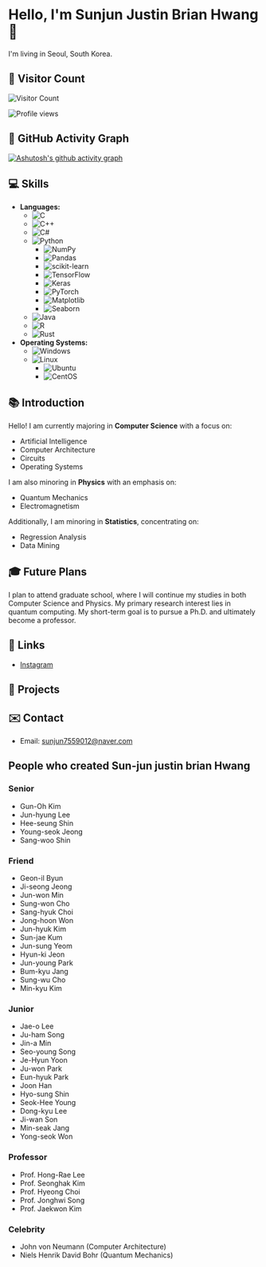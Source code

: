 # Hello, I'm Sunjun Justin Brian Hwang 👋

I'm living in Seoul, South Korea.

## 🌟 Visitor Count
![Visitor Count](https://komarev.com/ghpvc/?username=yourusername&color=blue)

![Profile views](https://komarev.com/ghpvc/?username=USERNAME)

## 🌟 GitHub Activity Graph

[![Ashutosh's github activity graph](https://github-readme-activity-graph.cyclic.app/graph?username=yourusername&theme=dracula)](https://github.com/ashutosh00710/github-readme-activity-graph)


## 💻 Skills

- **Languages:**
  - ![C](https://img.shields.io/badge/-C-000?&logo=C&logoColor=white)
  - ![C++](https://img.shields.io/badge/-C++-00599C?&logo=C%2B%2B&logoColor=white)
  - ![C#](https://img.shields.io/badge/-C%23-239120?&logo=C-Sharp&logoColor=white)
  - ![Python](https://img.shields.io/badge/-Python-3776AB?&logo=Python&logoColor=white)
    - ![NumPy](https://img.shields.io/badge/-NumPy-013243?&logo=NumPy&logoColor=white)
    - ![Pandas](https://img.shields.io/badge/-Pandas-150458?&logo=pandas&logoColor=white)
    - ![scikit-learn](https://img.shields.io/badge/-scikit--learn-F7931E?&logo=scikit-learn&logoColor=white)
    - ![TensorFlow](https://img.shields.io/badge/-TensorFlow-FF6F00?&logo=TensorFlow&logoColor=white)
    - ![Keras](https://img.shields.io/badge/-Keras-D00000?&logo=Keras&logoColor=white)
    - ![PyTorch](https://img.shields.io/badge/-PyTorch-EE4C2C?&logo=PyTorch&logoColor=white)
    - ![Matplotlib](https://img.shields.io/badge/-Matplotlib-ffdd54?&logo=Matplotlib&logoColor=black)
    - ![Seaborn](https://img.shields.io/badge/-Seaborn-3776AB?&logo=Seaborn&logoColor=white)
  - ![Java](https://img.shields.io/badge/-Java-007396?&logo=Java&logoColor=white)
  - ![R](https://img.shields.io/badge/-R-276DC3?&logo=R&logoColor=white)
  - ![Rust](https://img.shields.io/badge/-Rust-000?&logo=Rust&logoColor=white)
- **Operating Systems:**
  - ![Windows](https://img.shields.io/badge/-Windows-0078D6?&logo=Windows&logoColor=white)
  - ![Linux](https://img.shields.io/badge/-Linux-FCC624?&logo=Linux&logoColor=black)
    - ![Ubuntu](https://img.icons8.com/color/48/000000/ubuntu--v1.png)
    - ![CentOS](https://img.icons8.com/color/48/000000/centos.png) 

## 📚 Introduction
Hello! I am currently majoring in **Computer Science** with a focus on:
- Artificial Intelligence
- Computer Architecture
- Circuits
- Operating Systems

I am also minoring in **Physics** with an emphasis on:
- Quantum Mechanics
- Electromagnetism

Additionally, I am minoring in **Statistics**, concentrating on:
- Regression Analysis
- Data Mining

## 🎓 Future Plans
I plan to attend graduate school, where I will continue my studies in both Computer Science and Physics. My primary research interest lies in quantum computing. My short-term goal is to pursue a Ph.D. and ultimately become a professor.

## 🔗 Links
- [Instagram](https://www.instagram.com/jun_bri0123)

## 🚀 Projects

## ✉️ Contact
- Email: sunjun7559012@naver.com

## People who created Sun-jun justin brian Hwang

### Senior
- Gun-Oh Kim
- Jun-hyung Lee
- Hee-seung Shin
- Young-seok Jeong
- Sang-woo Shin

### Friend
- Geon-il Byun
- Ji-seong Jeong
- Jun-won Min
- Sung-won Cho
- Sang-hyuk Choi
- Jong-hoon Won
- Jun-hyuk Kim
- Sun-jae Kum
- Jun-sung Yeom
- Hyun-ki Jeon
- Jun-young Park
- Bum-kyu Jang
- Sung-wu Cho
- Min-kyu Kim

### Junior
- Jae-o Lee
- Ju-ham Song
- Jin-a Min
- Seo-young Song
- Je-Hyun Yoon
- Ju-won Park
- Eun-hyuk Park
- Joon Han
- Hyo-sung Shin
- Seok-Hee Young
- Dong-kyu Lee
- Ji-wan Son
- Min-seak Jang
- Yong-seok Won

### Professor
- Prof. Hong-Rae Lee
- Prof. Seonghak Kim
- Prof. Hyeong Choi
- Prof. Jonghwi Song
- Prof. Jaekwon Kim

### Celebrity
- John von Neumann (Computer Architecture)
- Niels Henrik David Bohr (Quantum Mechanics)
